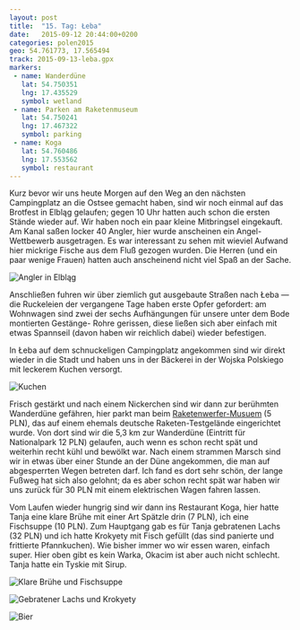 ```yaml
---
layout: post
title:  "15. Tag: Łeba"
date:   2015-09-12 20:44:00+0200
categories: polen2015
geo: 54.761773, 17.565494
track: 2015-09-13-leba.gpx
markers:
 - name: Wanderdüne
   lat: 54.750351
   lng: 17.435529
   symbol: wetland 
 - name: Parken am Raketenmuseum
   lat: 54.750241
   lng: 17.467322
   symbol: parking
 - name: Koga
   lat: 54.760486
   lng: 17.553562
   symbol: restaurant
---
```


Kurz bevor wir uns heute Morgen auf den Weg an den nächsten Campingplatz an die Ostsee gemacht haben, sind wir noch
einmal auf das Brotfest in Elbląg gelaufen; gegen 10 Uhr hatten auch schon die ersten Stände wieder auf. Wir haben
noch ein paar kleine Mitbringsel eingekauft. Am Kanal saßen locker 40 Angler, hier wurde anscheinen ein Angel-Wettbewerb
ausgetragen. Es war interessant zu sehen mit wieviel Aufwand hier mickrige Fische aus dem Fluß gezogen wurden. Die 
Herren (und ein paar wenige Frauen) hatten auch anscheinend nicht viel Spaß an der Sache.

![Angler in Elbląg](https://pbs.twimg.com/media/COxQsJeWgAAlBsW.jpg:orig)

Anschließen fuhren wir über ziemlich gut ausgebaute Straßen nach Łeba &mdash; die Ruckeleien der vergangene Tage haben
erste Opfer gefordert: am Wohnwagen sind zwei der sechs Aufhängungen für unsere unter dem Bode montierten Gestänge-
Rohre gerissen, diese ließen sich aber einfach mit etwas Spannseil (davon haben wir reichlich dabei) wieder befestigen.

In Łeba auf dem schnuckeligen Campingplatz angekommen sind wir direkt wieder in die Stadt und haben uns in der Bäckerei
in der Wojska Polskiego mit leckerem Kuchen versorgt. 

![Kuchen](https://pbs.twimg.com/media/COyNJyIWUAEmeyf.jpg:orig)

Frisch gestärkt und nach einem Nickerchen sind wir dann zur berühmten Wanderdüne gefähren, hier parkt man beim 
[Raketenwerfer-Musuem](http://www.lebskiserwisturystyczny.pl/oferujemy/zwiedzanie-muzeum-wyrzutni-rakiet/) (5 PLN), das 
auf einem ehemals deutsche Raketen-Testgelände eingerichtet wurde. Von dort sind wir die 5,3 km zur Wanderdüne (Eintritt
für Nationalpark 12 PLN) gelaufen, auch wenn es schon recht spät und weiterhin recht kühl und bewölkt war. Nach einem 
strammen Marsch sind wir in etwas über einer Stunde an der Düne angekommen, die man auf abgesperrten Wegen betreten
darf. Ich fand es dort sehr schön, der lange Fußweg hat sich also gelohnt; da es aber schon recht spät war haben wir 
uns zurück für 30 PLN mit einem elektrischen Wagen fahren lassen.

Vom Laufen wieder hungrig sind wir dann ins Restaurant Koga, hier hatte Tanja eine klare Brühe mit einer Art Spätzle
drin (7 PLN), ich eine Fischsuppe (10 PLN). Zum Hauptgang gab es für Tanja gebratenen Lachs (32 PLN) und ich hatte
Krokyety mit Fisch gefüllt (das sind panierte und frittierte Pfannkuchen). Wie bisher immer wo wir essen waren, einfach
super. Hier oben gibt es kein Warka, Okacim ist aber auch nicht schlecht. Tanja hatte ein Tyskie mit Sirup.

![Klare Brühe und Fischsuppe](https://pbs.twimg.com/media/COzeItAVEAAWuAf.jpg:orig)

![Gebratener Lachs und Krokyety](https://pbs.twimg.com/media/COzeHoEU8AAVLbd.jpg:orig)

![Bier](https://pbs.twimg.com/media/COzeJouUEAAzqU-.jpg:orig)
